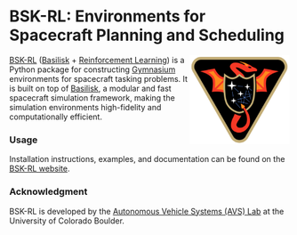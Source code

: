 # BSK-RL: Environments for Spacecraft Planning and Scheduling

<img align="right" src="./docs/source/_images/static/bsk_rl-logo.png" width=180px>


[BSK-RL](https://avslab.github.io/bsk_rl/) ([Basilisk](https://hanspeterschaub.info/basilisk) + [Reinforcement Learning](https://en.wikipedia.org/wiki/Reinforcement_learning)) is a Python package for constructing [Gymnasium](https://gymnasium.farama.org/index.html) environments for spacecraft tasking problems. It is built on top of [Basilisk](https://hanspeterschaub.info/basilisk), a modular and fast spacecraft simulation framework, making the simulation environments high-fidelity and computationally efficient. 

### Usage
Installation instructions, examples, and documentation can be found on the [BSK-RL website](https://avslab.github.io/bsk_rl/).

### Acknowledgment

BSK-RL is developed by the [Autonomous Vehicle Systems (AVS) Lab](https://hanspeterschaub.info/AVSlab.html) at the University of Colorado Boulder.

